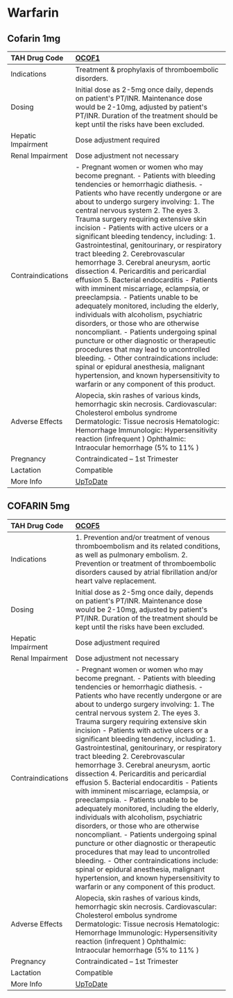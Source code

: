 # Warfarin

## Cofarin 1mg

| TAH Drug Code      | [OCOF1](https://www.tahsda.org.tw/drugs/hissearch.php?drug_code=OCOF1)                                                                                                                                                                                                                                                                                                                                                                                                                                                                                                                                                                                                                                                                                                                                                                                                                                                                                                                                                                                                                                                      |
|:-------------------|:----------------------------------------------------------------------------------------------------------------------------------------------------------------------------------------------------------------------------------------------------------------------------------------------------------------------------------------------------------------------------------------------------------------------------------------------------------------------------------------------------------------------------------------------------------------------------------------------------------------------------------------------------------------------------------------------------------------------------------------------------------------------------------------------------------------------------------------------------------------------------------------------------------------------------------------------------------------------------------------------------------------------------------------------------------------------------------------------------------------------------|
| Indications        | Treatment & prophylaxis of thromboembolic disorders.                                                                                                                                                                                                                                                                                                                                                                                                                                                                                                                                                                                                                                                                                                                                                                                                                                                                                                                                                                                                                                                                        |
| Dosing             | Initial dose as 2-5mg once daily, depends on patient's PT/INR. Maintenance dose would be 2-10mg, adjusted by patient's PT/INR. Duration of the treatment should be kept until the risks have been excluded.                                                                                                                                                                                                                                                                                                                                                                                                                                                                                                                                                                                                                                                                                                                                                                                                                                                                                                                 |
| Hepatic Impairment | Dose adjustment required                                                                                                                                                                                                                                                                                                                                                                                                                                                                                                                                                                                                                                                                                                                                                                                                                                                                                                                                                                                                                                                                                                    |
| Renal Impairment   | Dose adjustment not necessary                                                                                                                                                                                                                                                                                                                                                                                                                                                                                                                                                                                                                                                                                                                                                                                                                                                                                                                                                                                                                                                                                               |
| Contraindications  | - Pregnant women or women who may become pregnant. - Patients with bleeding tendencies or hemorrhagic diathesis. - Patients who have recently undergone or are about to undergo surgery involving: 1. The central nervous system 2. The eyes 3. Trauma surgery requiring extensive skin incision - Patients with active ulcers or a significant bleeding tendency, including: 1. Gastrointestinal, genitourinary, or respiratory tract bleeding 2. Cerebrovascular hemorrhage 3. Cerebral aneurysm, aortic dissection 4. Pericarditis and pericardial effusion 5. Bacterial endocarditis - Patients with imminent miscarriage, eclampsia, or preeclampsia. - Patients unable to be adequately monitored, including the elderly, individuals with alcoholism, psychiatric disorders, or those who are otherwise noncompliant. - Patients undergoing spinal puncture or other diagnostic or therapeutic procedures that may lead to uncontrolled bleeding. - Other contraindications include: spinal or epidural anesthesia, malignant hypertension, and known hypersensitivity to warfarin or any component of this product. |
| Adverse Effects    | Alopecia, skin rashes of various kinds, hemorrhagic skin necrosis. Cardiovascular: Cholesterol embolus syndrome Dermatologic: Tissue necrosis Hematologic: Hemorrhage Immunologic: Hypersensitivity reaction (infrequent ) Ophthalmic: Intraocular hemorrhage (5% to 11% )                                                                                                                                                                                                                                                                                                                                                                                                                                                                                                                                                                                                                                                                                                                                                                                                                                                  |
| Pregnancy          | Contraindicated – 1st Trimester                                                                                                                                                                                                                                                                                                                                                                                                                                                                                                                                                                                                                                                                                                                                                                                                                                                                                                                                                                                                                                                                                             |
| Lactation          | Compatible                                                                                                                                                                                                                                                                                                                                                                                                                                                                                                                                                                                                                                                                                                                                                                                                                                                                                                                                                                                                                                                                                                                  |
| More Info          | [UpToDate](https://www.uptodate.com/contents/warfarin-drug-information)                                                                                                                                                                                                                                                                                                                                                                                                                                                                                                                                                                                                                                                                                                                                                                                                                                                                                                                                                                                                                                                     |

## COFARIN 5mg

| TAH Drug Code      | [OCOF5](https://www.tahsda.org.tw/drugs/hissearch.php?drug_code=OCOF5)                                                                                                                                                                                                                                                                                                                                                                                                                                                                                                                                                                                                                                                                                                                                                                                                                                                                                                                                                                                                                                                      |
|:-------------------|:----------------------------------------------------------------------------------------------------------------------------------------------------------------------------------------------------------------------------------------------------------------------------------------------------------------------------------------------------------------------------------------------------------------------------------------------------------------------------------------------------------------------------------------------------------------------------------------------------------------------------------------------------------------------------------------------------------------------------------------------------------------------------------------------------------------------------------------------------------------------------------------------------------------------------------------------------------------------------------------------------------------------------------------------------------------------------------------------------------------------------|
| Indications        | 1. Prevention and/or treatment of venous thromboembolism and its related conditions, as well as pulmonary embolism. 2. Prevention or treatment of thromboembolic disorders caused by atrial fibrillation and/or heart valve replacement.                                                                                                                                                                                                                                                                                                                                                                                                                                                                                                                                                                                                                                                                                                                                                                                                                                                                                    |
| Dosing             | Initial dose as 2-5mg once daily, depends on patient's PT/INR. Maintenance dose would be 2-10mg, adjusted by patient's PT/INR. Duration of the treatment should be kept until the risks have been excluded.                                                                                                                                                                                                                                                                                                                                                                                                                                                                                                                                                                                                                                                                                                                                                                                                                                                                                                                 |
| Hepatic Impairment | Dose adjustment required                                                                                                                                                                                                                                                                                                                                                                                                                                                                                                                                                                                                                                                                                                                                                                                                                                                                                                                                                                                                                                                                                                    |
| Renal Impairment   | Dose adjustment not necessary                                                                                                                                                                                                                                                                                                                                                                                                                                                                                                                                                                                                                                                                                                                                                                                                                                                                                                                                                                                                                                                                                               |
| Contraindications  | - Pregnant women or women who may become pregnant. - Patients with bleeding tendencies or hemorrhagic diathesis. - Patients who have recently undergone or are about to undergo surgery involving: 1. The central nervous system 2. The eyes 3. Trauma surgery requiring extensive skin incision - Patients with active ulcers or a significant bleeding tendency, including: 1. Gastrointestinal, genitourinary, or respiratory tract bleeding 2. Cerebrovascular hemorrhage 3. Cerebral aneurysm, aortic dissection 4. Pericarditis and pericardial effusion 5. Bacterial endocarditis - Patients with imminent miscarriage, eclampsia, or preeclampsia. - Patients unable to be adequately monitored, including the elderly, individuals with alcoholism, psychiatric disorders, or those who are otherwise noncompliant. - Patients undergoing spinal puncture or other diagnostic or therapeutic procedures that may lead to uncontrolled bleeding. - Other contraindications include: spinal or epidural anesthesia, malignant hypertension, and known hypersensitivity to warfarin or any component of this product. |
| Adverse Effects    | Alopecia, skin rashes of various kinds, hemorrhagic skin necrosis. Cardiovascular: Cholesterol embolus syndrome Dermatologic: Tissue necrosis Hematologic: Hemorrhage Immunologic: Hypersensitivity reaction (infrequent ) Ophthalmic: Intraocular hemorrhage (5% to 11% )                                                                                                                                                                                                                                                                                                                                                                                                                                                                                                                                                                                                                                                                                                                                                                                                                                                  |
| Pregnancy          | Contraindicated – 1st Trimester                                                                                                                                                                                                                                                                                                                                                                                                                                                                                                                                                                                                                                                                                                                                                                                                                                                                                                                                                                                                                                                                                             |
| Lactation          | Compatible                                                                                                                                                                                                                                                                                                                                                                                                                                                                                                                                                                                                                                                                                                                                                                                                                                                                                                                                                                                                                                                                                                                  |
| More Info          | [UpToDate](https://www.uptodate.com/contents/warfarin-drug-information)                                                                                                                                                                                                                                                                                                                                                                                                                                                                                                                                                                                                                                                                                                                                                                                                                                                                                                                                                                                                                                                     |

